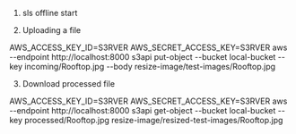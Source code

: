 1. sls offline start

2. Uploading a file

AWS_ACCESS_KEY_ID=S3RVER AWS_SECRET_ACCESS_KEY=S3RVER aws --endpoint http://localhost:8000 s3api put-object --bucket local-bucket --key incoming/Rooftop.jpg --body resize-image/test-images/Rooftop.jpg

3. Download processed file

AWS_ACCESS_KEY_ID=S3RVER AWS_SECRET_ACCESS_KEY=S3RVER aws --endpoint http://localhost:8000 s3api get-object --bucket local-bucket --key processed/Rooftop.jpg resize-image/resized-test-images/Rooftop.jpg
